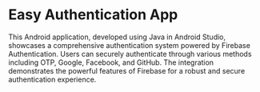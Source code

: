 # Easy Authentication App
This Android application, developed using Java in Android Studio, showcases a comprehensive authentication system powered by Firebase Authentication. Users can securely authenticate through various methods including OTP, Google, Facebook, and GitHub. The integration demonstrates the powerful features of Firebase for a robust and secure authentication experience.

